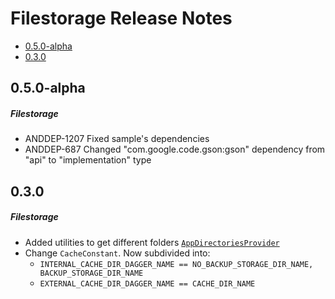 # Filestorage Release Notes

- [0.5.0-alpha](#050-alpha)
- [0.3.0](#030)

## 0.5.0-alpha
##### Filestorage
* ANDDEP-1207 Fixed sample's dependencies
* ANDDEP-687 Changed "com.google.code.gson:gson" dependency from "api" to "implementation" type
## 0.3.0
##### Filestorage
* Added utilities to get different folders [`AppDirectoriesProvider`](lib-filestorage/src/main/java/ru/surfstudio/android/filestorage/utils/AppDirectoriesProvider.kt)
* Change `CacheConstant`. Now subdivided into:
  * `INTERNAL_CACHE_DIR_DAGGER_NAME == NO_BACKUP_STORAGE_DIR_NAME, BACKUP_STORAGE_DIR_NAME`
  * `EXTERNAL_CACHE_DIR_DAGGER_NAME == CACHE_DIR_NAME`